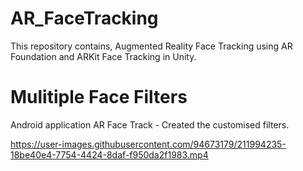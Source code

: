 # AR_FaceTracking
This repository contains, Augmented Reality Face Tracking using AR Foundation and ARKit Face Tracking in Unity. 

# Mulitiple Face Filters
Android application AR Face Track - Created the customised filters.

https://user-images.githubusercontent.com/94673179/211994235-18be40e4-7754-4424-8daf-f950da2f1983.mp4

